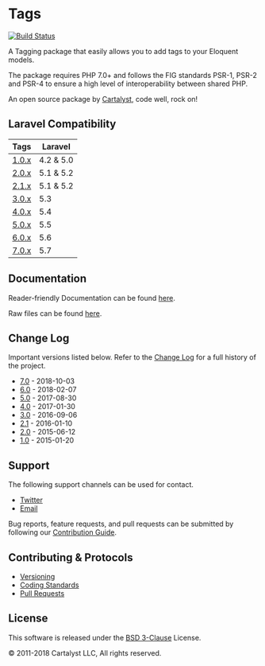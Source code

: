 # Tags

[![Build Status](https://travis-ci.org/cartalyst/tags.svg?branch=7.0)](https://travis-ci.org/cartalyst/tags)

A Tagging package that easily allows you to add tags to your Eloquent models.

The package requires PHP 7.0+ and follows the FIG standards PSR-1, PSR-2 and PSR-4 to ensure a high level of interoperability between shared PHP.

An open source package by [Cartalyst](https://cartalyst.com), code well, rock on!

## Laravel Compatibility

Tags                                               | Laravel
--------------------------------------------------- | -------------------------
[1.0.x](https://github.com/cartalyst/tags/tree/1.0) | 4.2 & 5.0
[2.0.x](https://github.com/cartalyst/tags/tree/2.0) | 5.1 & 5.2
[2.1.x](https://github.com/cartalyst/tags/tree/2.1) | 5.1 & 5.2
[3.0.x](https://github.com/cartalyst/tags/tree/3.0) | 5.3
[4.0.x](https://github.com/cartalyst/tags/tree/4.0) | 5.4
[5.0.x](https://github.com/cartalyst/tags/tree/5.0) | 5.5
[6.0.x](https://github.com/cartalyst/tags/tree/6.0) | 5.6
[7.0.x](https://github.com/cartalyst/tags/tree/7.0) | 5.7

## Documentation

Reader-friendly Documentation can be found [here](https://cartalyst.com/manual/tags/7.0).

Raw files can be found [here](https://github.com/cartalyst/tags/tree/docs/7.0).

## Change Log

Important versions listed below. Refer to the [Change Log](CHANGELOG.md) for a full history of the project.

- [7.0](CHANGELOG.md) - 2018-10-03
- [6.0](CHANGELOG.md) - 2018-02-07
- [5.0](CHANGELOG.md) - 2017-08-30
- [4.0](CHANGELOG.md) - 2017-01-30
- [3.0](CHANGELOG.md) - 2016-09-06
- [2.1](CHANGELOG.md) - 2016-01-10
- [2.0](CHANGELOG.md) - 2015-06-12
- [1.0](CHANGELOG.md) - 2015-01-20

## Support

The following support channels can be used for contact.

- [Twitter](https://twitter.com/cartalyst)
- [Email](mailto:help@cartalyst.com)

Bug reports, feature requests, and pull requests can be submitted by following our [Contribution Guide](CONTRIBUTING.md).

## Contributing & Protocols

- [Versioning](CONTRIBUTING.md#versioning)
- [Coding Standards](CONTRIBUTING.md#coding-standards)
- [Pull Requests](CONTRIBUTING.md#pull-requests)

## License

This software is released under the [BSD 3-Clause](LICENSE) License.

© 2011-2018 Cartalyst LLC, All rights reserved.
